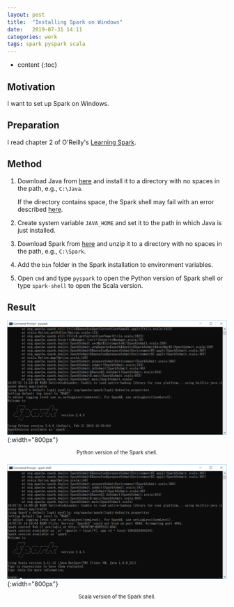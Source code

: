 ```yaml
---
layout: post
title:  "Installing Spark on Windows"
date:   2019-07-31 14:11
categories: work
tags: spark pyspark scala
---
```


* content
{:toc}

## Motivation

I want to set up Spark on Windows.

## Preparation

I read chapter 2 of O'Reilly's [Learning Spark](https://www.oreilly.com/library/view/learning-spark/9781449359034/).



## Method

1. Download Java from [here](https://java.com/en/download/win10.jsp) and install it to a directory with no spaces in the path, e.g., `C:\Java`.

    If the directory contains space, the Spark shell may fail with an error described [here](https://stackoverflow.com/questions/44027151/why-does-spark-shell-fail-with-was-unexpected-at-this-time).
2. Create system variable `JAVA_HOME` and set it to the path in which Java is just installed.
3. Download Spark from [here](http://spark.apache.org/downloads.html) and unzip it to a directory with no spaces in the path, e.g., `C:\Spark`.
4. Add the `bin` folder in the Spark installation to environment variables.
5. Open `cmd` and type `pyspark` to open the Python version of Spark shell or type `spark-shell` to open the Scala version.

## Result

![](/images/pyspark.png){:width="800px"}
<div align="center">
<sup>Python version of the Spark shell.</sup>
</div>

![](/images/scala_spark.png){:width="800px"}
<div align="center">
<sup>Scala version of the Spark shell.</sup>
</div>